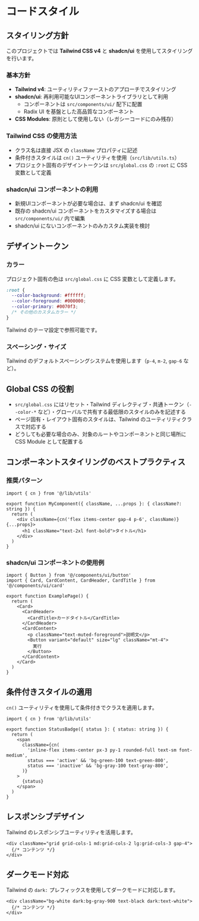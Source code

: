 # コードスタイル

## スタイリング方針

このプロジェクトでは **Tailwind CSS v4** と **shadcn/ui** を使用してスタイリングを行います。

### 基本方針

- **Tailwind v4**: ユーティリティファーストのアプローチでスタイリング
- **shadcn/ui**: 再利用可能なUIコンポーネントライブラリとして利用
  - コンポーネントは `src/components/ui/` 配下に配置
  - Radix UI を基盤とした高品質なコンポーネント
- **CSS Modules**: 原則として使用しない（レガシーコードにのみ残存）

### Tailwind CSS の使用方法

- クラス名は直接 JSX の `className` プロパティに記述
- 条件付きスタイルは `cn()` ユーティリティを使用（`src/lib/utils.ts`）
- プロジェクト固有のデザイントークンは `src/global.css` の `:root` に CSS 変数として定義

### shadcn/ui コンポーネントの利用

- 新規UIコンポーネントが必要な場合は、まず shadcn/ui を確認
- 既存の shadcn/ui コンポーネントをカスタマイズする場合は `src/components/ui/` 内で編集
- shadcn/ui にないコンポーネントのみカスタム実装を検討

## デザイントークン

### カラー

プロジェクト固有の色は `src/global.css` に CSS 変数として定義します。

```css
:root {
  --color-background: #ffffff;
  --color-foreground: #000000;
  --color-primary: #0070f3;
  /* その他のカスタムカラー */
}
```

Tailwind のテーマ設定で参照可能です。

### スペーシング・サイズ

Tailwind のデフォルトスペーシングシステムを使用します（`p-4`, `m-2`, `gap-6` など）。

## Global CSS の役割

- `src/global.css` にはリセット・Tailwind ディレクティブ・共通トークン（`--color-*` など）・グローバルで共有する最低限のスタイルのみを記述する
- ページ固有・レイアウト固有のスタイルは、Tailwind のユーティリティクラスで対応する
- どうしても必要な場合のみ、対象のルートやコンポーネントと同じ場所に CSS Module として配置する

## コンポーネントスタイリングのベストプラクティス

### 推奨パターン

```tsx
import { cn } from '@/lib/utils'

export function MyComponent({ className, ...props }: { className?: string }) {
  return (
    <div className={cn('flex items-center gap-4 p-6', className)} {...props}>
      <h1 className="text-2xl font-bold">タイトル</h1>
    </div>
  )
}
```

### shadcn/ui コンポーネントの使用例

```tsx
import { Button } from '@/components/ui/button'
import { Card, CardContent, CardHeader, CardTitle } from '@/components/ui/card'

export function ExamplePage() {
  return (
    <Card>
      <CardHeader>
        <CardTitle>カードタイトル</CardTitle>
      </CardHeader>
      <CardContent>
        <p className="text-muted-foreground">説明文</p>
        <Button variant="default" size="lg" className="mt-4">
          実行
        </Button>
      </CardContent>
    </Card>
  )
}
```

## 条件付きスタイルの適用

`cn()` ユーティリティを使用して条件付きでクラスを適用します。

```tsx
import { cn } from '@/lib/utils'

export function StatusBadge({ status }: { status: string }) {
  return (
    <span
      className={cn(
        'inline-flex items-center px-3 py-1 rounded-full text-sm font-medium',
        status === 'active' && 'bg-green-100 text-green-800',
        status === 'inactive' && 'bg-gray-100 text-gray-800',
      )}
    >
      {status}
    </span>
  )
}
```

## レスポンシブデザイン

Tailwind のレスポンシブユーティリティを活用します。

```tsx
<div className="grid grid-cols-1 md:grid-cols-2 lg:grid-cols-3 gap-4">
  {/* コンテンツ */}
</div>
```

## ダークモード対応

Tailwind の `dark:` プレフィックスを使用してダークモードに対応します。

```tsx
<div className="bg-white dark:bg-gray-900 text-black dark:text-white">
  {/* コンテンツ */}
</div>
```
